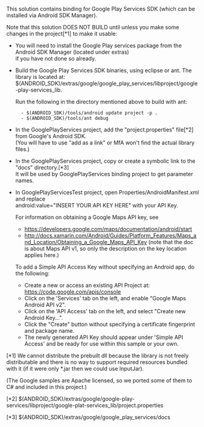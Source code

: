 This solution contains binding for Google Play Services SDK (which can be
installed via Android SDK Manager).

Note that this solution DOES NOT BUILD until unless you make some changes
in the project[*1] to make it usable:

- You will need to install the Google Play services package from the Android SDK Manager (located under extras)  
  if you have not done so already.

- Build the Google Play Services SDK binaries, using eclipse or ant.
  The library is located at:
  $(ANDROID_SDK)/extras/google/google_play_services/libproject/google-play-services_lib.

	Run the following in the directory mentioned above to build with ant:

		- $(ANDROID_SDK)/tools/android update project -p .
		- $(ANDROID_SDK)/tools/ant debug

- In the GooglePlayServices project, add the "project.properties" file[*2] from Google's Android SDK.  
  (You will have to use "add as a link" or MfA won't find the actual library files.)

- In the GooglePlayServices project, copy or create a symbolic link to the "docs" directory.[*3]  
  It will be used by GooglePlayServices binding project to get parameter names.

- In GooglePlayServicesTest project, open Properties/AndroidManifest.xml and replace  
  android:value="INSERT YOUR API KEY HERE" with your API Key.

  For information on obtaining a Google Maps API key, see 
  	- https://developers.google.com/maps/documentation/android/start
  	- http://docs.xamarin.com/Android/Guides/Platform_Features/Maps_and_Location/Obtaining_a_Google_Maps_API_Key
  	  (note that the doc is about Maps API v1, so only the description on the key location applies here.)
  
    To add a Simple API Access Key without specifying an Android app, do the following:
   - Create a new or access an existing API Project at: https://code.google.com/apis/console
   - Click on the 'Services' tab on the left, and enable "Google Maps Android API v2".
   - Click on the 'API Access' tab on the left, and select "Create new Android Key...".
   - Click the "Create" button without specifying a certificate fingerprint and package name.
   - The newly generated API Key should appear under 'Simple API Access' and be ready for use
   	 within this sample or your own.


[*1] We cannot distribute the prebuilt dll because the library
is not freely distributable and there is no way to support required
resources bundled with it (if it were only *.jar then we could use InputJar).

(The Google samples are Apache licensed, so we ported some of them
to C# and included in this project.)

[*2] $(ANDROID_SDK)/extras/google/google-play-services/libproject/google-plat-services_lib/project.properties

[*3] $(ANDROID_SDK)/extras/google/google_play_services/docs

